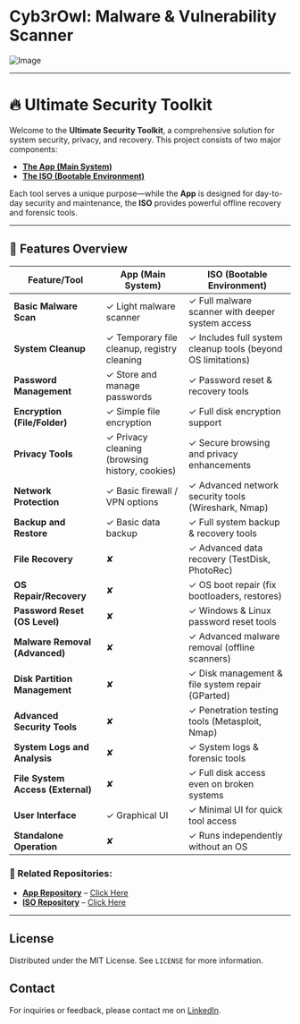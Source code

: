 # Cyb3rOwl: Malware & Vulnerability Scanner

![Image](https://github.com/user-attachments/assets/3a61aa30-a5d0-40cc-9b4a-a6744aac350b)

---

# 🔥 Ultimate Security Toolkit

Welcome to the **Ultimate Security Toolkit**, a comprehensive solution for system security, privacy, and recovery. This project consists of two major components:

- **[The App (Main System)](#app-main-system)**
- **[The ISO (Bootable Environment)](#iso-bootable-environment)**

Each tool serves a unique purpose—while the **App** is designed for day-to-day security and maintenance, the **ISO** provides powerful offline recovery and forensic tools.

---

## 🚀 Features Overview

| Feature/Tool                      | App (Main System)                           | ISO (Bootable Environment)                      |
|-----------------------------------|--------------------------------------------|-----------------------------------------------|
| **Basic Malware Scan**            | ✓ Light malware scanner                    | ✓ Full malware scanner with deeper system access |
| **System Cleanup**                | ✓ Temporary file cleanup, registry cleaning | ✓ Includes full system cleanup tools (beyond OS limitations) |
| **Password Management**           | ✓ Store and manage passwords               | ✓ Password reset & recovery tools            |
| **Encryption (File/Folder)**      | ✓ Simple file encryption                   | ✓ Full disk encryption support               |
| **Privacy Tools**                 | ✓ Privacy cleaning (browsing history, cookies) | ✓ Secure browsing and privacy enhancements |
| **Network Protection**            | ✓ Basic firewall / VPN options             | ✓ Advanced network security tools (Wireshark, Nmap) |
| **Backup and Restore**            | ✓ Basic data backup                        | ✓ Full system backup & recovery tools       |
| **File Recovery**                 | ✘                                          | ✓ Advanced data recovery (TestDisk, PhotoRec) |
| **OS Repair/Recovery**            | ✘                                          | ✓ OS boot repair (fix bootloaders, restores) |
| **Password Reset (OS Level)**     | ✘                                          | ✓ Windows & Linux password reset tools |
| **Malware Removal (Advanced)**    | ✘                                          | ✓ Advanced malware removal (offline scanners) |
| **Disk Partition Management**     | ✘                                          | ✓ Disk management & file system repair (GParted) |
| **Advanced Security Tools**       | ✘                                          | ✓ Penetration testing tools (Metasploit, Nmap) |
| **System Logs and Analysis**      | ✘                                          | ✓ System logs & forensic tools |
| **File System Access (External)** | ✘                                          | ✓ Full disk access even on broken systems |
| **User Interface**                | ✓ Graphical UI                             | ✓ Minimal UI for quick tool access |
| **Standalone Operation**          | ✘                                          | ✓ Runs independently without an OS |

### 🔗 Related Repositories:
- **[App Repository](#)** – [Click Here](#)  
- **[ISO Repository](#)** – [Click Here](#)

---


## License

Distributed under the MIT License. See `LICENSE` for more information.

## Contact

For inquiries or feedback, please contact me on [LinkedIn](https://www.linkedin.com/in/rodrigo-marques-sa-9589772bb/).
